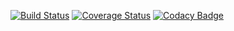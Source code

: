 [![Build Status](https://travis-ci.org/akhilrs/Wallet.svg?branch=master)](https://travis-ci.org/akhilrs/Wallet) [![Coverage Status](https://coveralls.io/repos/github/akhilrs/Wallet/badge.svg?branch=master)](https://coveralls.io/github/akhilrs/Wallet?branch=master) [![Codacy Badge](https://api.codacy.com/project/badge/Grade/b9b6a48c76e04cca87bcdd1bd7e4628b)](https://www.codacy.com/app/akhilrs/Wallet?utm_source=github.com&amp;utm_medium=referral&amp;utm_content=akhilrs/Wallet&amp;utm_campaign=Badge_Grade)